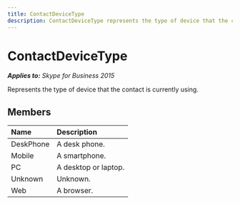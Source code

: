 ```yaml
---
title: ContactDeviceType
description: ContactDeviceType represents the type of device that the contact is currently using.
---
```


# ContactDeviceType


_**Applies to:** Skype for Business 2015_

Represents the type of device that the contact is currently using.
            
## Members



|**Name**|**Description**|
|:-----|:-----|
|DeskPhone|A desk phone.|
|Mobile|A smartphone.|
|PC|A desktop or laptop.|
|Unknown|Unknown.|
|Web|A browser.|
